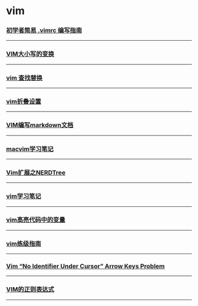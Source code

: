 vim
===

### [初学者简易 .vimrc 编写指南](beginners-simple-vimrc-writing-guide)

---

### [ VIM大小写的变换](caps-lock)

---

### [vim 查找替换](find-and-replace)

---

### [vim折叠设置](fold)

---

### [VIM编写markdown文档](markdown)

---

### [macvim学习笔记](mvim)

---

### [Vim扩展之NERDTree](nerdtree)

---

### [vim学习笔记](note)

---

### [vim高亮代码中的变量](the-variables-in-the-vim-highlighting-code)

---

### [vim练级指南](upgrade-guide)

---

### [Vim “No Identifier Under Cursor” Arrow Keys Problem](vim-no-identifier-under-cursor-arrow-keys-problem)

---

### [VIM的正则表达式](vim-regexp)

---

